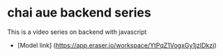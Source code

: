 # chai aue backend series

This is a video series on backend with javascript

- [Model link] (https://app.eraser.io/workspace/YtPqZ1VogxGy1jzIDkzj)